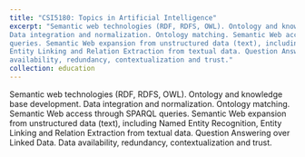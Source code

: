```yaml
---
title: "CSI5180: Topics in Artificial Intelligence"
excerpt: "Semantic web technologies (RDF, RDFS, OWL). Ontology and knowledge base development.
Data integration and normalization. Ontology matching. Semantic Web access through SPARQL
queries. Semantic Web expansion from unstructured data (text), including Named Entity Recognition,
Entity Linking and Relation Extraction from textual data. Question Answering over Linked Data. Data
availability, redundancy, contextualization and trust."
collection: education
---
```


Semantic web technologies (RDF, RDFS, OWL). Ontology and knowledge base development.
Data integration and normalization. Ontology matching. Semantic Web access through SPARQL
queries. Semantic Web expansion from unstructured data (text), including Named Entity Recognition,
Entity Linking and Relation Extraction from textual data. Question Answering over Linked Data. Data
availability, redundancy, contextualization and trust.
